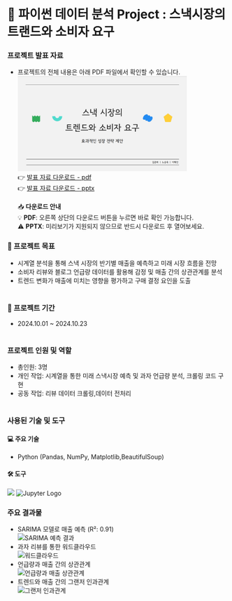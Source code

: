 # 🌟 파이썬 데이터 분석 Project : 스낵시장의 트랜드와 소비자 요구

### 프로젝트 발표 자료
- 프로젝트의 전체 내용은 아래 PDF 파일에서 확인할 수 있습니다.<br>
[<img src="portfolio4.png" width="387px" alt="파이썬 데이터 분석 포트폴리오">](파이썬포트폴리오.pdf)</br>
  👉 [발표 자료 다운로드 - pdf](https://github.com/Kim-Jun-Hee/project4/blob/main/파이썬포트폴리오.pdf)  
  👉 [발표 자료 다운로드 - pptx](https://github.com/Kim-Jun-Hee/project4/blob/main/python_port.pptx) 
<br></br>
📥 **다운로드 안내**  
💡 **PDF**: 오른쪽 상단의 다운로드 버튼을 누르면 바로 확인 가능합니다.  
⚠️ **PPTX**: 미리보기가 지원되지 않으므로 반드시 다운로드 후 열어보세요.
  
### 📂 프로젝트 목표
- 시계열 분석을 통해 스낵 시장의 반기별 매출을 예측하고 미래 시장 흐름을 전망
- 소비자 리뷰와 블로그 언급량 데이터를 활용해 감정 및 매출 간의 상관관계를 분석
- 트렌드 변화가 매출에 미치는 영향을 평가하고 구매 결정 요인을 도출
<br></br>

### 📅 프로젝트 기간
- 2024.10.01 ~ 2024.10.23
<br></br>

### 프로젝트 인원 및 역할
- 총인원: 3명
- 개인 작업: 시계열을 통한 미래 스낵시장 예측 및 과자 언급량 분석, 크롤링 코드 구현
- 공동 작업: 리뷰 데이터 크롤링,데이터 전처리
<br></br>

### 사용된 기술 및 도구

#### 💻 주요 기술
- Python (Pandas, NumPy, Matplotlib,BeautifulSoup)

#### 🛠️ 도구
<img src="https://dummyimage.com/10x1/ffffff/ffffff" width="10"/> ![Jupyter Logo](https://jupyter.org/assets/homepage/main-logo.svg)

### 주요 결과물
- SARIMA 모델로 매출 예측 (R²: 0.91)  
  ![SARIMA 예측 결과](시계열.png)
- 과자 리뷰를 통한 워드클라우드  
  ![워드클라우드](리뷰.png)
- 언급량과 매출 간의 상관관계  
  ![언급량과 매출 상관관계](상관관계.png)
- 트렌드와 매출 간의 그랜저 인과관계  
  ![그랜저 인과관계](인과관계.png)
